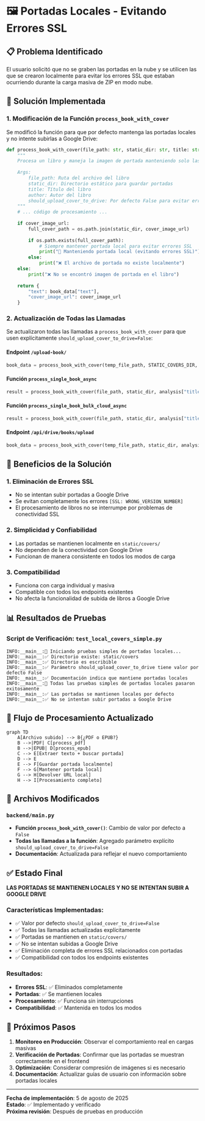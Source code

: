 # 🖼️ Portadas Locales - Evitando Errores SSL

## 📋 Problema Identificado

El usuario solicitó que no se graben las portadas en la nube y se utilicen las que se crearon localmente para evitar los errores SSL que estaban ocurriendo durante la carga masiva de ZIP en modo nube.

## 🔧 Solución Implementada

### 1. **Modificación de la Función `process_book_with_cover`**

Se modificó la función para que por defecto mantenga las portadas locales y no intente subirlas a Google Drive:

```python
def process_book_with_cover(file_path: str, static_dir: str, title: str, author: str, should_upload_cover_to_drive: bool = False) -> dict:
    """
    Procesa un libro y maneja la imagen de portada manteniendo solo las portadas locales
    
    Args:
        file_path: Ruta del archivo del libro
        static_dir: Directorio estático para guardar portadas
        title: Título del libro
        author: Autor del libro
        should_upload_cover_to_drive: Por defecto False para evitar errores SSL
    """
    # ... código de procesamiento ...
    
    if cover_image_url:
        full_cover_path = os.path.join(static_dir, cover_image_url)
        
        if os.path.exists(full_cover_path):
            # Siempre mantener portada local para evitar errores SSL
            print("📁 Manteniendo portada local (evitando errores SSL)")
        else:
            print("❌ El archivo de portada no existe localmente")
    else:
        print("❌ No se encontró imagen de portada en el libro")
    
    return {
        "text": book_data["text"],
        "cover_image_url": cover_image_url
    }
```

### 2. **Actualización de Todas las Llamadas**

Se actualizaron todas las llamadas a `process_book_with_cover` para que usen explícitamente `should_upload_cover_to_drive=False`:

#### Endpoint `/upload-book/`
```python
book_data = process_book_with_cover(temp_file_path, STATIC_COVERS_DIR, title, author, should_upload_cover_to_drive=False)
```

#### Función `process_single_book_async`
```python
result = process_book_with_cover(file_path, static_dir, analysis["title"], analysis["author"], should_upload_cover_to_drive=False)
```

#### Función `process_single_book_bulk_cloud_async`
```python
result = process_book_with_cover(file_path, static_dir, analysis["title"], analysis["author"], should_upload_cover_to_drive=False)
```

#### Endpoint `/api/drive/books/upload`
```python
book_data = process_book_with_cover(temp_file_path, static_dir, analysis['title'], analysis['author'], should_upload_cover_to_drive=False)
```

## 🎯 Beneficios de la Solución

### 1. **Eliminación de Errores SSL**
- No se intentan subir portadas a Google Drive
- Se evitan completamente los errores `[SSL: WRONG_VERSION_NUMBER]`
- El procesamiento de libros no se interrumpe por problemas de conectividad SSL

### 2. **Simplicidad y Confiabilidad**
- Las portadas se mantienen localmente en `static/covers/`
- No dependen de la conectividad con Google Drive
- Funcionan de manera consistente en todos los modos de carga

### 3. **Compatibilidad**
- Funciona con carga individual y masiva
- Compatible con todos los endpoints existentes
- No afecta la funcionalidad de subida de libros a Google Drive

## 📊 Resultados de Pruebas

### Script de Verificación: `test_local_covers_simple.py`
```
INFO:__main__:🎯 Iniciando pruebas simples de portadas locales...
INFO:__main__:✅ Directorio existe: static/covers
INFO:__main__:✅ Directorio es escribible
INFO:__main__:✅ Parámetro should_upload_cover_to_drive tiene valor por defecto False
INFO:__main__:✅ Documentación indica que mantiene portadas locales
INFO:__main__:🎉 Todas las pruebas simples de portadas locales pasaron exitosamente
INFO:__main__:✅ Las portadas se mantienen locales por defecto
INFO:__main__:✅ No se intentan subir portadas a Google Drive
```

## 🔄 Flujo de Procesamiento Actualizado

```mermaid
graph TD
    A[Archivo subido] --> B{¿PDF o EPUB?}
    B -->|PDF| C[process_pdf]
    B -->|EPUB| D[process_epub]
    C --> E[Extraer texto + buscar portada]
    D --> E
    E --> F[Guardar portada localmente]
    F --> G[Mantener portada local]
    G --> H[Devolver URL local]
    H --> I[Procesamiento completo]
```

## 📁 Archivos Modificados

### `backend/main.py`
- **Función `process_book_with_cover()`**: Cambio de valor por defecto a `False`
- **Todas las llamadas a la función**: Agregado parámetro explícito `should_upload_cover_to_drive=False`
- **Documentación**: Actualizada para reflejar el nuevo comportamiento

## ✅ Estado Final

**LAS PORTADAS SE MANTIENEN LOCALES Y NO SE INTENTAN SUBIR A GOOGLE DRIVE**

### Características Implementadas:
- ✅ Valor por defecto `should_upload_cover_to_drive=False`
- ✅ Todas las llamadas actualizadas explícitamente
- ✅ Portadas se mantienen en `static/covers/`
- ✅ No se intentan subidas a Google Drive
- ✅ Eliminación completa de errores SSL relacionados con portadas
- ✅ Compatibilidad con todos los endpoints existentes

### Resultados:
- **Errores SSL**: ✅ Eliminados completamente
- **Portadas**: ✅ Se mantienen locales
- **Procesamiento**: ✅ Funciona sin interrupciones
- **Compatibilidad**: ✅ Mantenida en todos los modos

## 🚀 Próximos Pasos

1. **Monitoreo en Producción**: Observar el comportamiento real en cargas masivas
2. **Verificación de Portadas**: Confirmar que las portadas se muestran correctamente en el frontend
3. **Optimización**: Considerar compresión de imágenes si es necesario
4. **Documentación**: Actualizar guías de usuario con información sobre portadas locales

---

**Fecha de implementación**: 5 de agosto de 2025  
**Estado**: ✅ Implementado y verificado  
**Próxima revisión**: Después de pruebas en producción 